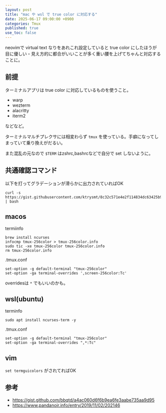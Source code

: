 ```yaml
---
layout: post
title: "mac や wsl で true color に対応する"
date: 2025-06-17 09:00:00 +0900
categories: Tmux
published: true
use_toc: false
---
```



neovimで virtual text なりをあれこれ設定していると true color にしたほうが目に優しい・見え方的に都合がいいことが多く重い腰を上げてちゃんと対応することに。

## 前提

ターミナルアプリは true color に対応しているものを使うこと。

* warp
* wezterm
* alacritty
* iterm2

などなど。

ターミナルマルチプレクサには相変わらず `tmux` を使っている。手癖になってしまっていて乗り換えがだるい。

また混乱の元なので `$TERM` はzshrc,bashrcなどで自分で set しないように。

## 共通確認コマンド

以下を打ってグラデーションが滑らかに出力されていればOK

```
curl -s https://gist.githubusercontent.com/ktrysmt/8c32c571e4e2f114834dc63425b9f78e/raw/truecolor.sh | bash
```


## macos

termiinfo
```
brew install ncurses
infocmp tmux-256color > tmux-256color.info
sudo tic -xe tmux-256color tmux-256color.info
rm tmux-256color.info
```

.tmux.conf
```
set-option -g default-terminal "tmux-256color"
set-option -ga terminal-overrides ',screen-256color:Tc'
```

overridesは `*` でもいいのかも。

## wsl(ubuntu)

terminfo
```
sudo apt install ncurses-term -y
```

.tmux.conf
```
set-option -g default-terminal "tmux-256color"
set-option -ga terminal-overrides ",*:Tc"
```

## vim

`set termguicolors` がされてればOK

## 参考

- https://gist.github.com/bbqtd/a4ac060d6f6b9ea6fe3aabe735aa9d95
- https://www.pandanoir.info/entry/2019/11/02/202146
